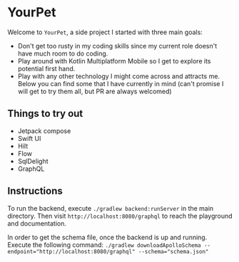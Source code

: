 # YourPet

Welcome to `YourPet`, a side project I started with three main goals:

- Don't get too rusty in my coding skills since my current role doesn't have much room to do coding.
- Play around with Kotlin Multiplatform Mobile so I get to explore its potential first hand.
- Play with any other technology I might come across and attracts me. Below you can find some that I have currently in mind (can't promise I will get to try them all, but PR are always welcomed)

## Things to try out

- Jetpack compose
- Swift UI
- Hilt
- Flow
- SqlDelight
- GraphQL

## Instructions
To run the backend, execute `./gradlew backend:runServer` in the main directory. Then visit `http://localhost:8080/graphql`
to reach the playground and documentation.

In order to get the schema file, once the backend is up and running. Execute the following command:
```./gradlew downloadApolloSchema --endpoint="http://localhost:8080/graphql" --schema="schema.json"```
